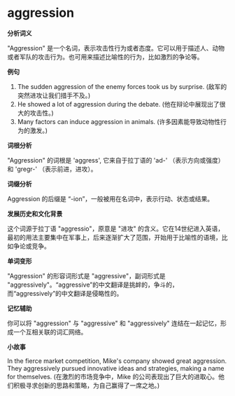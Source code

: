 # aggression

**分析词义**

  

"Aggression" 是一个名词，表示攻击性行为或者态度。它可以用于描述人、动物或者军队的攻击行为。也可用来描述比喻性的行为，比如激烈的争论等。

  

**例句**

  

1.  The sudden aggression of the enemy forces took us by surprise. (敌军的突然进攻让我们措手不及。)
2.  He showed a lot of aggression during the debate. (他在辩论中展现出了很大的攻击性。)
3.  Many factors can induce aggression in animals. (许多因素能导致动物性行为的激发。)

  

**词根分析**

  

"Aggression" 的词根是 'aggress', 它来自于拉丁语的 'ad-' （表示方向或强度）和 'gregr-' （表示前进，进攻）。

  

**词缀分析**

  

Aggression 的后缀是 “-ion”，一般被用在名词中，表示行动、状态或结果。

  

**发展历史和文化背景**

  

这个词源于拉丁语 "aggressio"，原意是 "进攻" 的含义。它在14世纪进入英语，最初的用法主要集中在军事上，后来逐渐扩大了范围，开始用于比喻性的语境，比如争论或竞争。

  

**单词变形**

  

"Aggression" 的形容词形式是 "aggressive"，副词形式是 "aggressively"。“aggressive”的中文翻译是挑衅的，争斗的，而“aggressively”的中文翻译是侵略性的。

  

**记忆辅助**

  

你可以将 "aggression" 与 "aggressive" 和 "aggressively" 连结在一起记忆，形成一个互相关联的词汇网络。

  

**小故事**

  

In the fierce market competition, Mike's company showed great aggression. They aggressively pursued innovative ideas and strategies, making a name for themselves. (在激烈的市场竞争中，Mike 的公司表现出了巨大的进取心。他们积极寻求创新的思路和策略，为自己赢得了一席之地。)
